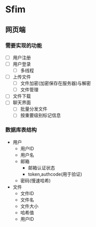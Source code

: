 # Sfim
## 网页端
### 需要实现的功能
* [ ] 用户注册
* [ ] 用户登录
  * [ ] 多线程
* [ ] 上传文件
  * [ ] 文件加密(加密保存在服务器)与解密
  * [ ] 文件管理
* [ ] 文件下载
* [ ] 聊天界面
  * [ ] 批量分发文件
  * [ ] 按重要级别标记信息
### 数据库表结构
* 用户
  * 用户ID
  * 用户名
  * 邮箱
    * 邮箱认证状态
    * token,authcode(用于验证)
  * 密码(慢速哈希)
* 文件
  * 文件ID
  * 文件名
  * 文件大小
  * 哈希值
  * 用户ID
